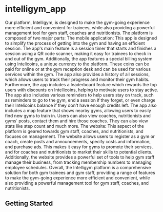 # intelligym_app

Our platform, Intelligym, is designed to make the gym-going experience more efficient and convenient for  trainees, while also providing a powerful management tool for gym staff, coaches and nutritionists. The platform is composed of two major parts:
The mobile application: This app is designed to simplify the process of getting into the gym and having an efficient session. The app's main feature is a session timer that starts and finishes a session using a QR code scanner, making it easy for trainees to check in and out of the gym. Additionally, the app features a special billing system using Intelicoins, a unique currency to the platform. These coins can be paid for online or at the gym reception desk and can be used for various services within the gym. The app also provides a history of all sessions, which allows users to track their progress and monitor their gym habits. Furthermore, the app includes a leaderboard feature which rewards the top users with discounts on Intellicoins, helping to motivate users to stay active.
The app also includes various reminders to help users stay on track, such as reminders to go to the gym, end a session if they forget, or even charge their Intelicoins balance if they don't have enough credits left. The app also includes a map feature that shows nearby gyms, allowing users to easily find new gyms to train in. Users can also view coaches, nutritionists and gyms' posts, contact them and hire those coaches. They can also view stats like step count and much more.
The website: This aspect of the platform is geared towards gym staff, coaches, and nutritionists, and focuses on management. The website allows users to register as a gym or coach, create posts and announcements, specify costs and information, and purchase ads. This makes it easy for gyms to promote their services, and for coaches and nutritionists to market their skills to potential clients. Additionally, the website provides a powerful set of tools to help gym staff manage their business, from tracking membership numbers to managing employee schedules.
Overall, the Intelligym platform is a comprehensive solution for both gym trainees and gym staff, providing a range of features to make the gym-going experience more efficient and convenient, while also providing a powerful management tool for gym staff, coaches, and nutritionists.



## Getting Started




